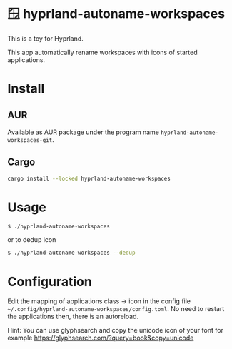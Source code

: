 # 🪟 hyprland-autoname-workspaces 

This is a toy for Hyprland.

This app automatically rename workspaces with icons of started applications.

# Install

## AUR

Available as AUR package under the program name `hyprland-autoname-workspaces-git`.

## Cargo

```bash
cargo install --locked hyprland-autoname-workspaces
```

# Usage

```bash
$ ./hyprland-autoname-workspaces
```

or to dedup icon

```bash
$ ./hyprland-autoname-workspaces --dedup
```

# Configuration

Edit the mapping of applications class -> icon in the config file `~/.config/hyprland-autoname-workspaces/config.toml`.
No need to restart the applications then, there is an autoreload.

Hint: You can use glyphsearch and copy the unicode icon of your font for example https://glyphsearch.com/?query=book&copy=unicode
